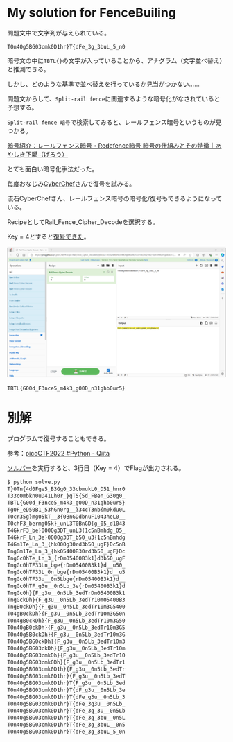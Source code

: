 # My solution for FenceBuiling

問題文中で文字列が与えられている。
```
T0n40g5BG03cmk0D1hr}T{dFe_3g_3buL_5_n0
```

暗号文の中に`TBTL{}`の文字が入っていることから、アナグラム（文字並べ替え）と推測できる。

しかし、どのような基準で並べ替えを行っているか見当がつかない……

問題文からして、`Split-rail fence`に関連するような暗号化がなされていると予想する。

`Split-rail fence 暗号`で検索してみると、レールフェンス暗号というものが見つかる。

[暗号紹介：レールフェンス暗号・Redefence暗号 暗号の仕組みとその特徴｜あやしき下臈（げろう）](https://note.com/ayasiki_gerahu/n/nac665cb5f3c9)

とても面白い暗号化手法だった。

毎度おなじみ[CyberChef](https://gchq.github.io/CyberChef/)さんで復号を試みる。

流石CyberChefさん、レールフェンス暗号の暗号化/復号もできるようになっている。

RecipeとしてRail_Fence_Cipher_Decodeを選択する。

Key = 4とすると[復号できた](https://gchq.github.io/CyberChef/#recipe=Rail_Fence_Cipher_Decode(4,0)&input=VDBuNDBnNUJHMDNjbWswRDFocn1Ue2RGZV8zZ18zYnVMXzVfbjA&ieol=CRLF&oeol=CR)。

![](../assets/decode.png)

```
TBTL{G00d_F3nce5_m4k3_g00D_n31ghb0ur5}
```

# 別解

プログラムで復号することもできる。

参考：[picoCTF2022 #Python - Qiita](https://qiita.com/motimotipurinn/items/776afed34512f64d77c2)

[ソルバー](./solve.c)を実行すると、3行目（Key = 4）でFlagが出力される。
```
$ python solve.py
T}0Tn{4d0Fge5_B3Gg0_33cbmukL0_D51_hnr0
T33c0mbkn0uD41Lh0r_}gT5{5d_FBen_G30g0_
TBTL{G00d_F3nce5_m4k3_g00D_n31ghb0ur5}
Tg0F_eD50B1_53hGn0rg__}34cT3nb{m0kdu0L
T0cr35g}mg05kT__3{0BnGDdbnuF1043heL0__
T0chF3_bermg05k}_unL3T0BnGD{g_05_d1043
T4GkrF3_be}0000g3DT_unL3{1c5nBmhdg_05_
T4GkrF_Ln_3e}0000g3DT_b50_u3{1c5nBmhdg
T4Gm1Te_Ln_3_{hk000g30rd3b50_ugF}Dc5nB
TngGm1Te_Ln_3_{hk05400B30rd3b50_ugF}Dc
TngGc0hTe_Ln_3_{rDm05400B3k1}d3b50_ugF
TngGc0hTF33Ln_bge{rDm05400B3k1}d__u50_
TngGc0hTF33L_0n_bge{rDm05400B3k1}d__u5
TngGc0hTF33u__0n5Lbge{rDm05400B3k1}d__
TngGc0hTF_g3u__0n5Lb_3e{rDm05400B3k1}d
TngGc0h}{F_g3u__0n5Lb_3edTrDm05400B3k1
TngGckDh}{F_g3u__0n5Lb_3edTr10m05400B3
TngB0ckDh}{F_g3u__0n5Lb_3edTr10m3G5400
T04gB0ckDh}{F_g3u__0n5Lb_3edTr10m3G50n
T0n4gB0ckDh}{F_g3u__0n5Lb_3edTr10m3G50
T0n40gB0ckDh}{F_g3u__0n5Lb_3edTr10m3G5
T0n40g5B0ckDh}{F_g3u__0n5Lb_3edTr10m3G
T0n40g5BG0ckDh}{F_g3u__0n5Lb_3edTr10m3
T0n40g5BG03ckDh}{F_g3u__0n5Lb_3edTr10m
T0n40g5BG03cmkDh}{F_g3u__0n5Lb_3edTr10
T0n40g5BG03cmk0Dh}{F_g3u__0n5Lb_3edTr1
T0n40g5BG03cmk0D1h}{F_g3u__0n5Lb_3edTr
T0n40g5BG03cmk0D1hr}{F_g3u__0n5Lb_3edT
T0n40g5BG03cmk0D1hr}T{F_g3u__0n5Lb_3ed
T0n40g5BG03cmk0D1hr}T{dF_g3u__0n5Lb_3e
T0n40g5BG03cmk0D1hr}T{dFe_g3u__0n5Lb_3
T0n40g5BG03cmk0D1hr}T{dFe_3g3u__0n5Lb_
T0n40g5BG03cmk0D1hr}T{dFe_3g_3u__0n5Lb
T0n40g5BG03cmk0D1hr}T{dFe_3g_3bu__0n5L
T0n40g5BG03cmk0D1hr}T{dFe_3g_3buL__0n5
T0n40g5BG03cmk0D1hr}T{dFe_3g_3buL_5_0n
```
